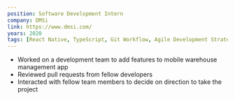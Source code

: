 ```yaml
---
position: Software Development Intern
company: DMSi
link: https://www.dmsi.com/
years: 2020
tags: [React Native, TypeScript, Git Workflow, Agile Development Strategies]
---
```


* Worked on a development team to add features to mobile warehouse management app
* Reviewed pull requests from fellow developers
* Interacted with fellow team members to decide on direction to take the project
